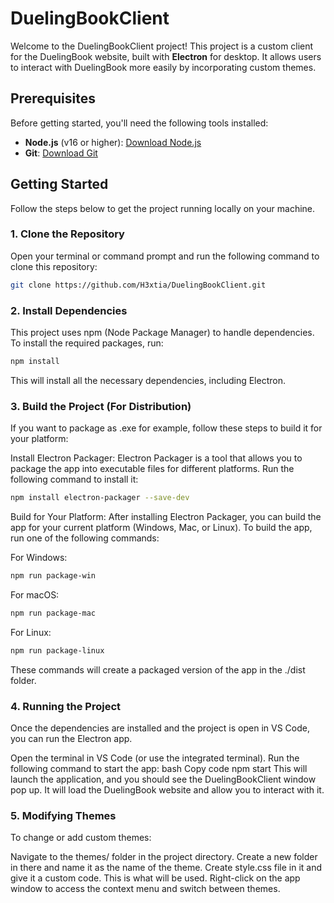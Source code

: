 # DuelingBookClient

Welcome to the DuelingBookClient project! This project is a custom client for the DuelingBook website, built with **Electron** for desktop. It allows users to interact with DuelingBook more easily by incorporating custom themes.

## Prerequisites

Before getting started, you'll need the following tools installed:

- **Node.js** (v16 or higher): [Download Node.js](https://nodejs.org/)
- **Git**: [Download Git](https://git-scm.com/)

## Getting Started

Follow the steps below to get the project running locally on your machine.

### 1. Clone the Repository

Open your terminal or command prompt and run the following command to clone this repository:

```bash
git clone https://github.com/H3xtia/DuelingBookClient.git
```

### 2. Install Dependencies
This project uses npm (Node Package Manager) to handle dependencies. To install the required packages, run:

```bash
npm install
```
This will install all the necessary dependencies, including Electron.

### 3. Build the Project (For Distribution)
If you want to package as .exe for example, follow these steps to build it for your platform:

Install Electron Packager: Electron Packager is a tool that allows you to package the app into executable files for different platforms. Run the following command to install it:

```bash
npm install electron-packager --save-dev
```

Build for Your Platform: After installing Electron Packager, you can build the app for your current platform (Windows, Mac, or Linux). To build the app, run one of the following commands:

For Windows:

```bash
npm run package-win
```

For macOS:

```bash
npm run package-mac
```

For Linux:

```bash
npm run package-linux
```

These commands will create a packaged version of the app in the ./dist folder.

### 4. Running the Project
Once the dependencies are installed and the project is open in VS Code, you can run the Electron app.

Open the terminal in VS Code (or use the integrated terminal).
Run the following command to start the app:
bash
Copy code
npm start
This will launch the application, and you should see the DuelingBookClient window pop up. It will load the DuelingBook website and allow you to interact with it.

### 5. Modifying Themes
To change or add custom themes:

Navigate to the themes/ folder in the project directory.
Create a new folder in there and name it as the name of the theme.
Create style.css file in it and give it a custom code. This is what will be used.
Right-click on the app window to access the context menu and switch between themes.
